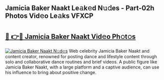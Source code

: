## Jamicia Baker Naakt Le𝚊k𝚎d N𝚞𝚍es - Part-02h Photos Vid𝚎o Le𝚊ks VFXCP

# <h2><a href="http://fb8488.evod.top/?m=Jamicia+Baker+Naakt">🔗 👉🔴 Jamicia Baker Naakt Vid𝚎o Ph𝚘t𝚘s</a></h2>

[![Jamicia Baker Naakt N𝚞d𝚎s](https://i.imgur.com/8V9OHl7.gif)](http://fb8488.evod.top/?m=Jamicia+Baker+Naakt)
Web celebrity Jamicia Baker Naakt and content creator, renowned for posting dance and lifestyle content through solo and collaborative dance routines and brief videos. A public figure like Jamicia Baker Naakt, with a large platform and a captive audience, can use his influence to bring about positive change. 
